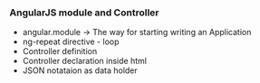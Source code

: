 ### AngularJS module and Controller

* angular.module -> The way for starting writing an Application
* ng-repeat directive - loop
* Controller definition
* Controller declaration inside html
* JSON notataion as data holder